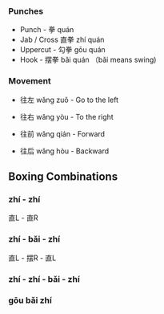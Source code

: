 
### Punches

- Punch - 拳 quán
- Jab / Cross 直拳 zhí quán 
- Uppercut - 勾拳 gōu quán
- Hook - 摆拳 bǎi quán （bǎi means swing)


### Movement

- 往左 wǎng zuǒ - Go to the left
- 往右 wǎng yòu - To the right

- 往前 wǎng qián - Forward
- 往后 wǎng hòu - Backward

## Boxing Combinations

### zhí - zhí
直L - 直R

### zhí - bǎi - zhí
直L - 摆R - 直L

### zhí - zhí - bǎi - zhí

### gōu bǎi zhí
